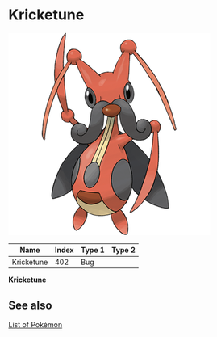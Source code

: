 # Kricketune


![Kricketune](images/402.png)

| **Name** | **Index** | **Type 1** | **Type 2** |
|----|----|----|----|
| Kricketune | 402 | Bug  |  |

**Kricketune** 

## See also

[List of Pokémon](../pokemon.md)
